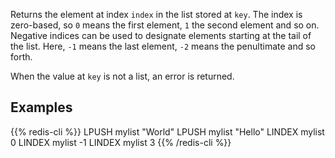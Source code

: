 Returns the element at index `index` in the list stored at `key`.
The index is zero-based, so `0` means the first element, `1` the second element
and so on.
Negative indices can be used to designate elements starting at the tail of the
list.
Here, `-1` means the last element, `-2` means the penultimate and so forth.

When the value at `key` is not a list, an error is returned.

## Examples

{{% redis-cli %}}
LPUSH mylist "World"
LPUSH mylist "Hello"
LINDEX mylist 0
LINDEX mylist -1
LINDEX mylist 3
{{% /redis-cli %}}

